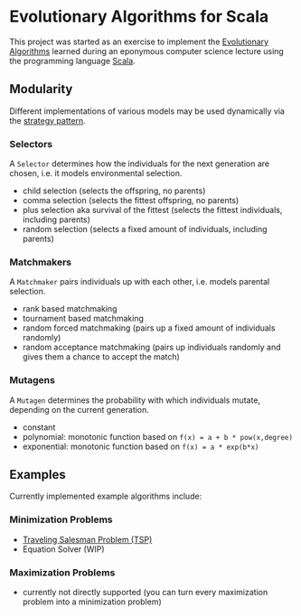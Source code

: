 # Evolutionary Algorithms for Scala

This project was started as an exercise to implement the [Evolutionary Algorithms][ea] learned
during an eponymous computer science lecture using the programming language [Scala][scala].


## Modularity

Different implementations of various models may be used dynamically via the [strategy
pattern][strategy].

### Selectors

A `Selector` determines how the individuals for the next generation are chosen, i.e. it models
environmental selection.

-   child selection (selects the offspring, no parents)
-   comma selection (selects the fittest offspring, no parents)
-   plus selection aka survival of the fittest (selects the fittest individuals, including parents)
-   random selection (selects a fixed amount of individuals, including parents)

### Matchmakers

A `Matchmaker` pairs individuals up with each other, i.e. models parental selection.

-   rank based matchmaking
-   tournament based matchmaking
-   random forced matchmaking (pairs up a fixed amount of individuals randomly)
-   random acceptance matchmaking (pairs up individuals randomly and gives them a chance to accept
    the match)

### Mutagens

A `Mutagen` determines the probability with which individuals mutate, depending on the current
generation.

-   constant
-   polynomial: monotonic function based on `f(x) = a + b * pow(x,degree)`
-   exponential: monotonic function based on `f(x) = a * exp(b*x)`


## Examples

Currently implemented example algorithms include:

### Minimization Problems

-   [Traveling Salesman Problem (TSP)][tsp]
-   Equation Solver (WIP)

### Maximization Problems

-   currently not directly supported (you can turn every maximization problem into a minimization
    problem)


[ea]: http://en.wikipedia.org/wiki/Evolutionary_algorithm
[scala]: http://www.scala-lang.org/
[strategy]: http://en.wikipedia.org/wiki/Strategy_pattern
[tsp]: http://en.wikipedia.org/wiki/Travelling_salesman_problem

